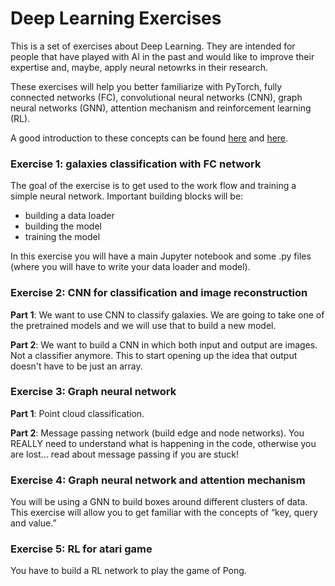 # Deep Learning Exercises

This is a set of exercises about Deep Learning. They are intended for people that have played with AI in the past and would like to improve their expertise and, maybe, apply neural netowrks in their research.

These exercises will help you better familiarize with PyTorch, fully connected networks (FC), convolutional neural networks (CNN), graph neural networks (GNN), attention mechanism and reinforcement learning (RL).

A good introduction to these concepts can be found <a href="http://cs231n.stanford.edu/">here</a> and <a href="http://introtodeeplearning.com/">here</a>.

<!-- 
The level of difficulty goes from 1 to 7 (1 being the easiest, 7 the hardest):

<ul>
  <li>Exercise 1: FC network (1)</li>
  <li>Exercise 2: CNN for classification (2); image reconstruction (4)</li>
  <li>Exercise 3: Graph neural network for classification (5) and for path prediction (6)</li>
  <li>Exercise 4: Graph neural network with slot attention mechanism (7)</li>
  <li>Exercise 5: Reinforcement learning to play the game of Pong (3)</li>
</ul> -->

### Exercise 1: galaxies classification with FC network

The goal of the exercise is to get used to the work flow and training a simple neural network. Important building blocks will be:

<ul>
  <li>building a data loader</li>
  <li>building the model</li>
  <li>training the model</li>
</ul>

In this exercise you will have a main Jupyter notebook and some .py files (where you will have to write your data loader and model).

### Exercise 2: CNN for classification and image reconstruction

<b>Part 1</b>: We want to use CNN to classify galaxies. We are going to take one of the pretrained models and we will use that to build a new model.

<b>Part 2</b>: We want to build a CNN in which both input and output are images. Not a classifier anymore. This to start opening up the idea that output doesn't have to be just an array.

### Exercise 3: Graph neural network

<b>Part 1</b>: Point cloud classification.

<b>Part 2</b>: Message passing network (build edge and node networks). You REALLY need to understand what is happening in the code, otherwise you are lost... read about message passing if you are stuck!

### Exercise 4: Graph neural network and attention mechanism

You will be using a GNN to build boxes around different clusters of data. This exercise will allow you to get familiar with the concepts of “key, query and value.”

### Exercise 5: RL for atari game

You have to build a RL network to play the game of Pong.
